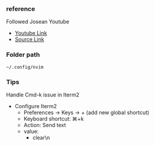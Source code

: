 ### reference
Followed Josean Youtube
- [Youtube Link](https://www.youtube.com/watch?v=6pAG3BHurdM&t=837s)
- [Source Link](https://www.josean.com/posts/how-to-setup-neovim-2024)

### Folder path
`~/.config/nvim`

### Tips
Handle Cmd-k issue in Iterm2
- Configure Iterm2
  - Preferences -> Keys -> + (add new global shortcut)
  - Keyboard shortcut: ⌘+k
  - Action: Send text
  - value:
    - clear\n

